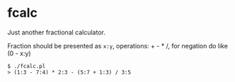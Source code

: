 # fcalc
Just another fractional calculator.

Fraction should be presented as `x:y`, operations: + - * /, for negation do like (0 - x:y)

```
$ ./fcalc.pl
> (1:3 - 7:4) * 2:3 - (5:7 + 1:3) / 3:5
```


